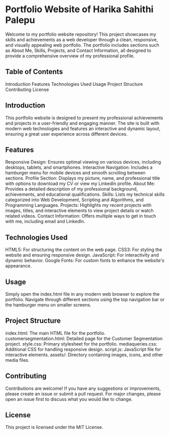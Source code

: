 # Portfolio Website of Harika Sahithi Palepu
Welcome to my portfolio website repository! This project showcases my skills and achievements as a web developer through a clean, responsive, and visually appealing web portfolio. The portfolio includes sections such as About Me, Skills, Projects, and Contact Information, all designed to provide a comprehensive overview of my professional profile.

## Table of Contents
Introduction
Features
Technologies Used
Usage
Project Structure
Contributing
License

## Introduction
This portfolio website is designed to present my professional achievements and projects in a user-friendly and engaging manner. The site is built with modern web technologies and features an interactive and dynamic layout, ensuring a great user experience across different devices.

## Features
Responsive Design: Ensures optimal viewing on various devices, including desktops, tablets, and smartphones.
Interactive Navigation: Includes a hamburger menu for mobile devices and smooth scrolling between sections.
Profile Section: Displays my picture, name, and professional title with options to download my CV or view my LinkedIn profile.
About Me: Provides a detailed description of my professional background, achievements, and educational qualifications.
Skills: Lists my technical skills categorized into Web Development, Scripting and Algorithms, and Programming Languages.
Projects: Highlights my recent projects with images, titles, and interactive elements to view project details or watch related videos.
Contact Information: Offers multiple ways to get in touch with me, including email and LinkedIn.

## Technologies Used
HTML5: For structuring the content on the web page.
CSS3: For styling the website and ensuring responsive design.
JavaScript: For interactivity and dynamic behavior.
Google Fonts: For custom fonts to enhance the website's appearance.

## Usage
Simply open the index.html file in any modern web browser to explore the portfolio. Navigate through different sections using the top navigation bar or the hamburger menu on smaller screens.

## Project Structure
index.html: The main HTML file for the portfolio.
customersegmentation.html: Detailed page for the Customer Segmentation project.
style.css: Primary stylesheet for the portfolio.
mediaqueries.css: Additional CSS for handling responsive design.
script.js: JavaScript file for interactive elements.
assets/: Directory containing images, icons, and other media files.

## Contributing
Contributions are welcome! If you have any suggestions or improvements, please create an issue or submit a pull request. For major changes, please open an issue first to discuss what you would like to change.

## License
This project is licensed under the MIT License.
